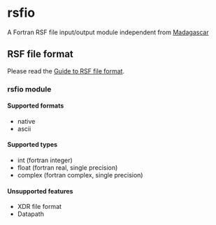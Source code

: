 # rsfio
A Fortran RSF file input/output module independent from [Madagascar](http://www.ahay.org/wiki/Main_Page)


## RSF file format

Please read the [Guide to RSF file format](http://www.ahay.org/wiki/Guide_to_RSF_file_format).

### rsfio module

#### Supported formats
- native
- ascii

#### Supported types
- int (fortran integer)
- float (fortran real, single precision)
- complex (fortran complex, single precision)

#### Unsupported features
- XDR file format
- Datapath